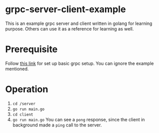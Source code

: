 # grpc-server-client-example
This is an example grpc server and client written in golang for learning purpose. Others can use it as a reference for learning as well.

# Prerequisite
Follow [this link](https://grpc.io/docs/quickstart/go/) for set up basic grpc setup. You can ignore the example mentioned.

# Operation
1) `cd /server`
2) `go run main.go`
3) `cd client`
4) `go run main.go`
You can see a `pong` response, since the client in background made a `ping` call to the server.
